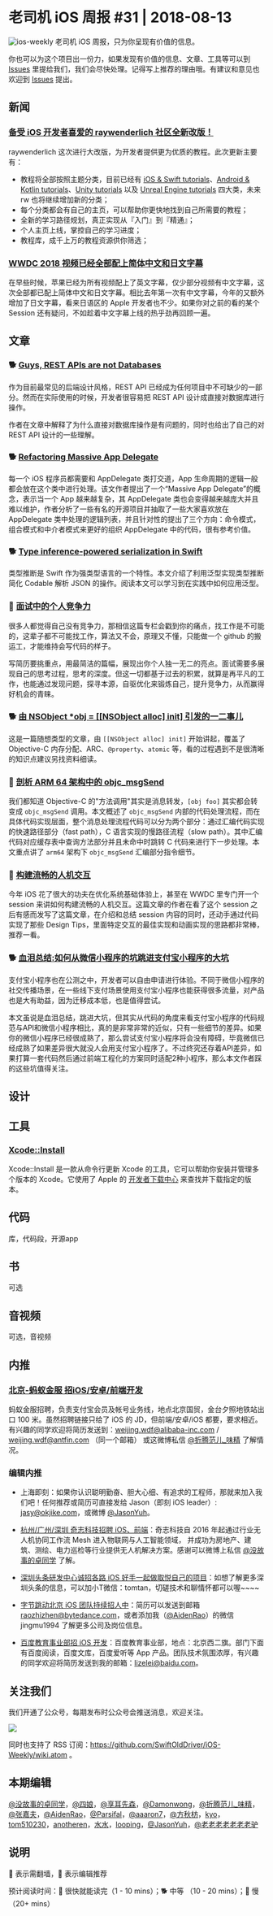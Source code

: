 # 老司机 iOS 周报 #31 | 2018-08-13

![ios-weekly](../assets/ios-weekly.png)
老司机 iOS 周报，只为你呈现有价值的信息。

你也可以为这个项目出一份力，如果发现有价值的信息、文章、工具等可以到 [Issues](https://github.com/SwiftOldDriver/iOS-Weekly/issues) 里提给我们，我们会尽快处理。记得写上推荐的理由哦。有建议和意见也欢迎到 [Issues](https://github.com/SwiftOldDriver/iOS-Weekly/issues) 提出。

## 新闻

### [备受 iOS 开发者喜爱的 raywenderlich 社区全新改版！](https://www.raywenderlich.com/6646-welcome-to-the-new-raywenderlich-com)

raywenderlich 这次进行大改版，为开发者提供更为优质的教程。此次更新主要有：

- 教程将全部按照主题分类，目前已经有 [iOS & Swift tutorials](https://www.raywenderlich.com/ios)、[Android & Kotlin tutorials](https://www.raywenderlich.com/android)、[Unity tutorials](https://www.raywenderlich.com/unity) 以及 [Unreal Engine tutorials](https://www.raywenderlich.com/unreal-engine) 四大类，未来 rw 也将继续增加新的分类；
- 每个分类都会有自己的主页，可以帮助你更快地找到自己所需要的教程；
- 全新的学习路径规划，真正实现从『入门』到『精通』；
- 个人主页上线，掌控自己的学习进度；
- 教程库，成千上万的教程资源供你筛选；

### [WWDC 2018 视频已经全部配上简体中文和日文字幕](https://developer.apple.com/news/?id=08082018a)

在早些时候，苹果已经为所有视频配上了英文字幕，仅少部分视频有中文字幕，这次全部都已配上简体中文和日文字幕。相比去年第一次有中文字幕，今年的又额外增加了日文字幕，看来日语区的 Apple 开发者也不少。如果你对之前的看的某个 Session 还有疑问，不如趁着中文字幕上线的热乎劲再回顾一遍。

## 文章

### 🐕 [Guys, REST APIs are not Databases](https://medium.com/@marinithiago/guys-rest-apis-are-not-databases-60db4e1120e4)

作为目前最常见的后端设计风格，REST API 已经成为任何项目中不可缺少的一部分。然而在实际使用的时候，开发者很容易把 REST API 设计成直接对数据库进行操作。

作者在文章中解释了为什么直接对数据库操作是有问题的，同时也给出了自己的对 REST API 设计的一些理解。


### 🐕 [Refactoring Massive App Delegate](http://www.vadimbulavin.com/refactoring-massive-app-delegate/)

每一个 iOS 程序员都需要和 AppDelegate 类打交道，App 生命周期的逻辑一般都会放在这个类中进行处理。该文作者提出了一个“Massive App Delegate”的概念，表示当一个 App 越来越复杂，其 AppDelegate 类也会变得越来越庞大并且难以维护，作者分析了一些有名的开源项目并抽取了一些大家喜欢放在 AppDelegate 类中处理的逻辑列表，并且针对性的提出了三个方向：命令模式，组合模式和中介者模式来更好的组织 AppDelegate 中的代码，很有参考价值。

### 🐕 [Type inference-powered serialization in Swift](https://www.swiftbysundell.com/posts/type-inference-powered-serialization-in-swift)

类型推断是 Swift 作为强类型语言的一个特性。本文介绍了利用泛型实现类型推断简化 Codable 解析 JSON 的操作。阅读本文可以学习到在实践中如何应用泛型。

### 🐢 [面试中的个人竞争力](https://xiaozhuanlan.com/topic/3670248951)

很多人都觉得自己没有竞争力，那相信这篇专栏会戳到你的痛点，找工作是不可能的，这辈子都不可能找工作，算法又不会，原理又不懂，只能做一个 github 的搬运工，才能维持会写代码的样子。

写简历要挑重点，用最简洁的篇幅，展现出你个人独一无二的亮点。面试需要多展现自己的思考过程，思考的深度。但这一切都基于过去的积累，就算是再平凡的工作，也能通过发现问题，探寻本源，自驱优化来锻炼自己，提升竞争力，从而赢得好机会的青睐。

### 🐕 [由 NSObject \*obj = \[\[NSObject alloc\] init\] 引发的一二事儿](https://juejin.im/post/5b63b857e51d455f5f4d1d74)

这是一篇随想类型的文章，由 `[[NSObject alloc] init]` 开始讲起，覆盖了 Objective-C 内存分配、ARC、`@property`、`atomic` 等，看的过程遇到不是很清晰的知识点建议另找资料细读。

### 🐢 [剖析 ARM 64 架构中的 objc_msgSend](https://juejin.im/post/5b67c781e51d4519202e601b)

我们都知道 Objective-C 的"方法调用"其实是消息转发，`[obj foo]` 其实都会转变成 `objc_msgSend` 调用。本文概述了 `objc_msgSend` 内部的代码处理流程，而在具体代码实现层面，整个消息处理流程代码可以分为两个部分：通过汇编代码实现的快速路径部分（fast path），C 语言实现的慢路径流程（slow path）。其中汇编代码对应缓存表中查询方法部分并且未命中时跳转 C 代码来进行下一步处理。本文重点讲了 `arm64` 架构下 `objc_msgSend` 汇编部分指令细节。

### 🐢 [构建流畅的人机交互](https://medium.com/@nathangitter/building-fluid-interfaces-ios-swift-9732bb934bf5)

今年 iOS 花了很大的功夫在优化系统基础体验上，甚至在 WWDC 里专门开一个 session 来讲如何构建流畅的人机交互。这篇文章的作者在看了这个 session 之后有感而发写了这篇文章，在介绍和总结 session 内容的同时，还动手通过代码实现了那些 Design Tips，里面特定交互的最佳实现和动画实现的思路都非常棒，推荐一看。

### 🐕 [血泪总结:如何从微信小程序的坑跳进支付宝小程序的大坑](https://juejin.im/post/5b651e9ee51d4535c7564fd1) 

支付宝小程序也在公测之中，开发者可以自由申请进行体验。不同于微信小程序的社交传播场景，在一些线下支付场景使用支付宝小程序也能获得很多流量，对产品也是大有助益，因为迁移成本低，也是值得尝试。

本文虽说是血泪总结，跳进大坑，但其实从代码的角度来看支付宝小程序的代码规范与API和微信小程序相比，真的是非常非常的近似，只有一些细节的差异。如果你的微信小程序已经很成熟了，那么尝试支付宝小程序将会没有障碍，毕竟微信已经成熟了如果差异很大就没人会用支付宝小程序了。不过终究还存着API差异，如果打算一套代码然后通过前端工程化的方案同时适配2种小程序，那么本文作者踩的这些坑值得关注。

## 设计

## 工具

### [Xcode::Install](https://github.com/krausefx/xcode-install)

Xcode::Install 是一款从命令行更新 Xcode 的工具，它可以帮助你安装并管理多个版本的 Xcode。它使用了 Apple 的 [开发者下载中心](https://developer.apple.com/download/more/) 来查找并下载指定的版本。

## 代码

库，代码段，开源app

## 书

可选

## 音视频

可选，音视频

## 内推

### [北京-蚂蚁金服 招iOS/安卓/前端开发](https://job.alibaba.com/zhaopin/position_detail.htm?trace=qrcode_share&positionCode=GP031268&from=timeline&isappinstalled=0)

蚂蚁金服招聘，负责支付宝会员及帐号业务线，地点北京国贸，金台夕照地铁站出口 100 米。虽然招聘链接只给了 iOS 的 JD，但前端/安卓/iOS 都要，要求相近。有兴趣的同学欢迎将简历发送到：weijing.wdf@alibaba-inc.com / weijing.wdf@antfin.com （同一个邮箱） 或这微博私信 [@折腾范儿_味精](https://weibo.com/agvicking) 了解情况。

### 编辑内推

- 上海即刻：如果你认识聪明勤奋、胆大心细、有追求的工程师，那就来加入我们吧！任何推荐或简历可直接发给 Jason（即刻 iOS leader）: jasy@okjike.com，或微博 [@JasonYuh](https://weibo.com/jasonyuh)。

- [杭州/广州/深圳 奇志科技招聘 iOS、前端](https://www.lagou.com/gongsi/34872.html)：奇志科技自 2016 年起通过行业无人机协同工作流 Mesh 进入物联网与人工智能领域， 并成功为房地产、建筑、测绘、电力巡检等行业提供无人机解决方案。感谢可以微博上私信 [@没故事的卓同学](https://weibo.com/u/1926303682) 了解。

- [深圳头条研发中心诚招各路 iOS 好手一起做取悦自己的项目](https://job.toutiao.com/2018/spring_referral/?token=alPR8WCv8nnnc5QqtsyKjw%3D%3D&key=MTY1MDMsMTg0MTQsMjA1MjAsMTk1NjEsMTU2ODksMTc0ODk%3D)：如想了解更多深圳头条的信息，可以加小T微信：tomtan，切磋技术和聊情怀都可以喔~~~~

- [字节跳动北京 iOS 团队持续招人中](https://job.toutiao.com/society)：简历可以发送到邮箱 raozhizhen@bytedance.com，或者添加我（[@AidenRao](https://weibo.com/AidenRao)）的微信 jingmu1994 了解更多公司及岗位信息。

- [百度教育事业部招 iOS 开发](https://www.baidu.com/s?wd=百度)：百度教育事业部，地点：北京西二旗。部门下面有百度阅读，百度文库，百度爱听等 App 产品。团队技术氛围浓厚，有兴趣的同学欢迎将简历发送到我的邮箱：lizelei@baidu.com。

## 关注我们

我们开通了公众号，每期发布时公众号会推送消息，欢迎关注。

![](https://github.com/SwiftOldDriver/iOS-Weekly/blob/master/assets/qrcode_for_wechat.jpg?raw=true)

同时也支持了 RSS 订阅：https://github.com/SwiftOldDriver/iOS-Weekly/wiki.atom 。

## 本期编辑

[@没故事的卓同学](https://weibo.com/1926303682/profile)，[@四娘](https://kemchenj.github.io)，[@享耳先森](https://github.com/iblacksun)，[@Damonwong](https://weibo.com/damonone)，[@折腾范儿_味精](http://weibo.com/agvicking)，[@张嘉夫](https://weibo.com/2949394297)，[@AidenRao](https://weibo.com/AidenRao)，[@Parsifal](https://weibo.com/parsifalchang)，[@aaaron7](https://weibo.com/aaaron7)，[@方秋枋](https://weibo.com/100mango)，[kyo](https://github.com/KyoLi)，[tom510230](https://xiaozhuanlan.com/u/6682065345)，[anotheren](https://anotheren.com)，[水水](https://www.xuyanlan.com)，[looping](https://github.com/looping)，[@JasonYuh](https://weibo.com/jasonyuh)，[@老老老老老老老驴](https://weibo.com/u/6090610445)

## 说明

🚧 表示需翻墙，🌟 表示编辑推荐

预计阅读时间：🐎 很快就能读完（1 - 10 mins）；🐕 中等 （10 - 20 mins）；🐢 慢（20+ mins）
